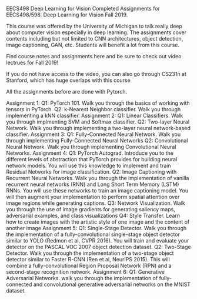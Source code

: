 
EECS498 Deep Learning for Vision
Completed Assignments for EECS498/598: Deep Learning for Vision Fall 2019.

This course was offered by the University of Michigan to talk really deep about computer vision especially in deep learning. The assignments cover contents including but not limited to CNN architectures, object detection, image captioning, GAN, etc. Students will benefit a lot from this course.

Find course notes and assignments here and be sure to check out video lectrues for Fall 2019!

If you do not have access to the video, you can also go through CS231n at Stanford, which has huge overlaps with this course

All the assignments before are done with Pytorch.

Assignment 1:
Q1: PyTorch 101. Walk you through the basics of working with tensors in PyTorch.
Q2: k-Nearest Neighbor classifier. Walk you through implementing a kNN classifier.
Assignment 2:
Q1: Linear Classifiers. Walk you through implmenting SVM and Softmax classifier.
Q2: Two-layer Neural Network. Walk you through implementing a two-layer neural network-based classifier.
Assignment 3:
Q1: Fully-Connected Neural Network. Walk you through implementing Fully-Connected Neural Networks
Q2: Convolutional Neural Network. Walk you through implementing Convolutional Neural Networks.
Assignment 4:
Q1: PyTorch Autograd. Introduce you to the different levels of abstraction that PyTorch provides for building neural network models. You will use this knowledge to implement and train Residual Networks for image classification.
Q2: Image Captioning with Recurrent Neural Networks. Walk you through the implementation of vanilla recurrent neural networks (RNN) and Long Short Term Memory (LSTM) RNNs. You will use these networks to train an image captioning model. You will then augment your implementation to perform spatial attention over image regions while generating captions.
Q3: Network Visualization. Walk you through the use of image gradients for generating saliency maps, adversarial examples, and class visualizations
Q4: Style Transfer. Learn how to create images with the artistic style of one image and the content of another image
Assignment 5:
Q1: Single-Stage Detector. Walk you through the implementation of a fully-convolutional single-stage object detector similar to YOLO (Redmon et al, CVPR 2016). You will train and evaluate your detector on the PASCAL VOC 2007 object detection dataset.
Q2: Two-Stage Detector. Walk you through the implementation of a two-stage object detector similar to Faster R-CNN (Ren et al, NeurIPS 2015). This will combine a fully-convolutional Region Proposal Network (RPN) and a second-stage recognition network.
Assignment 6:
Q1: Generative Adversarial Networks. walk you through the implementation of fully-connected and convolutional generative adversarial networks on the MNIST dataset.
